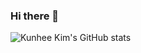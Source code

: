 ### Hi there 👋

![Kunhee Kim's GitHub stats](https://github-readme-stats.vercel.app/api?username=kunheekimdev&show_icons=true&theme=tokyonight)

<!--
**kunheekimdev/kunheekimdev** is a ✨ _special_ ✨ repository because its `README.md` (this file) appears on your GitHub profile.

Here are some ideas to get you started:

- 🔭 I’m currently working on ...
- 🌱 I’m currently learning ...
- 👯 I’m looking to collaborate on ...
- 🤔 I’m looking for help with ...
- 💬 Ask me about ...
- 📫 How to reach me: ...
- 😄 Pronouns: ...
- ⚡ Fun fact: ...
-->
